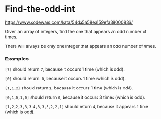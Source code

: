 # Find-the-odd-int
https://www.codewars.com/kata/54da5a58ea159efa38000836/

Given an array of integers, find the one that appears an odd number of times.

There will always be only one integer that appears an odd number of times.

### Examples

```[7]``` should return ```7```, because it occurs 1 time (which is odd).

```[0]``` should return``` 0```, because it occurs 1 time (which is odd).

```[1,1,2]``` should return ```2```, because it occurs 1 time (which is odd).

```[0,1,0,1,0]``` should return ```0```, because it occurs 3 times (which is odd).

```[1,2,2,3,3,3,4,3,3,3,2,2,1]``` should return ```4```, because it appears 1 time (which is odd).

